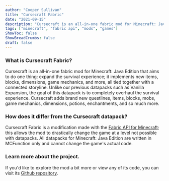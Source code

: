```yaml
---
author: "Cooper Sullivan"
title: "Cursecraft Fabric"
date: "2021-09-15"
description: "Cursecraft is an all-in-one fabric mod for Minecraft: Java Edition that aims to do one thing: expand the survival experience; it implements new items, blocks, dimensions, game mechanics, and more, all tied together with a connected storyline."
tags: ["minecraft", "fabric api", "mods", "games"]
ShowToc: false
ShowBreadCrumbs: false
draft: false
---
```


### What is Cursecraft Fabric?
Cursecraft is an all-in-one fabric mod for Minecraft: Java Edition that aims to do one thing: expand the survival experience;
it implements new items, blocks, dimensions, game mechanics, and more, all tied together with a connected storyline.
Unlike our previous datapacks such as Vanilla Expansion, the goal of this datapack is to completely overhaul the survival experience.
Cursecraft adds brand new questlines, items, blocks, mobs, game mechanics, dimensions, potions, enchantments, and so much more.


### How does it differ from the Cursecraft datapack?
Cursecraft Fabric is a modification made with the [Fabric API for Minecraft](https://fabricmc.net/); this allows the mod to
drastically change the game at a level not possible with datapacks. All datapacks for Minecraft: Java Edition are written in
MCFunction only and cannot change the game's actual code.

### Learn more about the project.
If you'd like to explore the mod a bit more or view any of its code, you can visit its [Github repository](https://Github.com/coopersully/cursecraft).